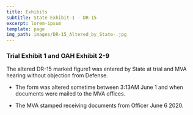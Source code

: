 ```yaml
---
title: Exhibits
subtitle: State Exhibit-1 - DR-15
excerpt: lorem-ipsum
template: page
img_path: images/DR-15_Altered_by_State-.jpg
---
```

### Trial Exhibit 1  and OAH Exhibit 2-9   

The altered DR-15 marked figure1  was entered by State at trial and MVA hearing without objection from Defense.  



*   The form was altered sometime between 3:13AM June 1 and when documents were mailed to the MVA offices. 

*   The MVA stamped receiving documents from Officer June 6 2020. 
